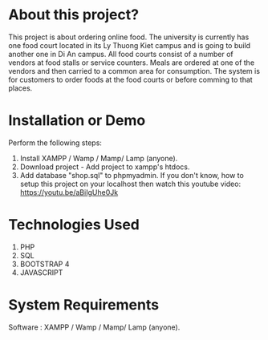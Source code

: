 # About this project?
This project is about ordering online food. The university is currently has one food court located in its Ly Thuong Kiet campus and is going to build another
one in Di An campus. All food courts consist of a number of vendors at food stalls or service counters. Meals are
ordered at one of the vendors and then carried to a common area for consumption.
The system is for customers to order foods at the food courts or before comming to that places.

# Installation or Demo
Perform the following steps:
1. Install XAMPP / Wamp / Mamp/ Lamp (anyone).
2. Download project - Add project to xampp's htdocs.
3. Add database "shop.sql" to phpmyadmin.
If you don't know, how to setup this project on your localhost then watch this youtube video:
https://youtu.be/aBiIgUhe0Jk

# Technologies Used
1. PHP
2. SQL
3. BOOTSTRAP 4
4. JAVASCRIPT

# System Requirements
Software   :  XAMPP / Wamp / Mamp/ Lamp (anyone).
